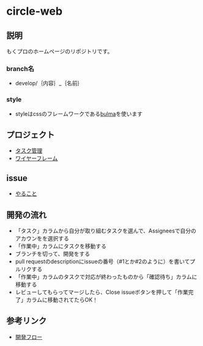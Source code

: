 # circle-web


## 説明 

もくプロのホームページのリポジトリです。

### branch名

- develop/｛内容｝_｛名前｝

### style

- styleはcssのフレームワークである[bulma](https://bulma.io/documentation/)を使います


## プロジェクト

- [タスク管理](https://github.com/mokupuro/circle-web/projects/1)
- [ワイヤーフレーム](https://cacoo.com/diagrams/dsKHZJ42zUawZPGo/7BD5E)

## issue

- [やること](https://github.com/mokupuro/circle-web/issues)

## 開発の流れ

- 「タスク」カラムから自分が取り組むタスクを選んで、Assigneesで自分のアカウンをを選択する
- 「作業中」カラムにタスクを移動する
- ブランチを切って、開発をする
- pull requestのdescriptionにissueの番号（#1とか#2のように）を書いてプルリクする
- 「作業中」カラムのタスクで対応が終わったものから「確認待ち」カラムに移動する
- レビューしてもらってマージしたら、Close issueボタンを押して「作業完了」カラムに移動されてたらOK！


## 参考リンク

- [開発フロー](https://qiita.com/gumimin/items/63dcb36d4730213bd63a#issue)
